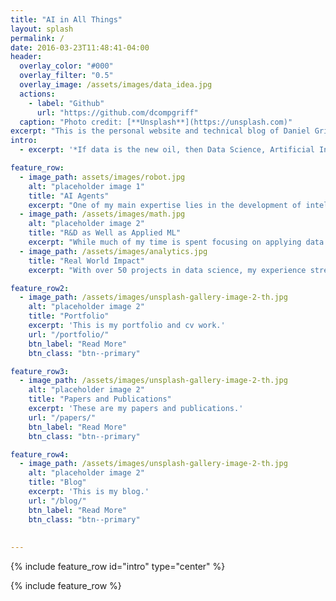 ```yaml
---
title: "AI in All Things"
layout: splash
permalink: /
date: 2016-03-23T11:48:41-04:00
header:
  overlay_color: "#000"
  overlay_filter: "0.5"
  overlay_image: /assets/images/data_idea.jpg
  actions:
    - label: "Github"
      url: "https://github.com/dcompgriff"
  caption: "Photo credit: [**Unsplash**](https://unsplash.com)"
excerpt: "This is the personal website and technical blog of Daniel Griffin."
intro: 
  - excerpt: '*If data is the new oil, then Data Science, Artificial Intelligence, and Machine Learning are the planes, trains, and automobiles that convert that oil into value.*'

feature_row:
  - image_path: assets/images/robot.jpg
    alt: "placeholder image 1"
    title: "AI Agents"
    excerpt: "One of my main expertise lies in the development of intelligent agent systems using advanced reinforcement learning, utility theory, causality, and statistical decision theory."
  - image_path: /assets/images/math.jpg
    alt: "placeholder image 2"
    title: "R&D as Well as Applied ML"
    excerpt: "While much of my time is spent focusing on applying data science to real world problems, I many times need to develop new methods to solve practical problems."
  - image_path: /assets/images/analytics.jpg
    title: "Real World Impact"
    excerpt: "With over 50 projects in data science, my experience stretches from advanced technical research, through multi-million dollar applied data science, all the way to lecturing at the University of Wisconsin Madison."

feature_row2:
  - image_path: /assets/images/unsplash-gallery-image-2-th.jpg
    alt: "placeholder image 2"
    title: "Portfolio"
    excerpt: 'This is my portfolio and cv work.'
    url: "/portfolio/"
    btn_label: "Read More"
    btn_class: "btn--primary"

feature_row3:
  - image_path: /assets/images/unsplash-gallery-image-2-th.jpg
    alt: "placeholder image 2"
    title: "Papers and Publications"
    excerpt: 'These are my papers and publications.'
    url: "/papers/"
    btn_label: "Read More"
    btn_class: "btn--primary"

feature_row4:
  - image_path: /assets/images/unsplash-gallery-image-2-th.jpg
    alt: "placeholder image 2"
    title: "Blog"
    excerpt: 'This is my blog.'
    url: "/blog/"
    btn_label: "Read More"
    btn_class: "btn--primary"
    
    
---
```


{% include feature_row id="intro" type="center" %}

{% include feature_row %}

<!--{% include feature_row id="feature_row2" type="left" %}-->
<!---->
<!--{% include feature_row id="feature_row3" type="left" %}-->
<!---->
<!--{% include feature_row id="feature_row4" type="left" %}-->



